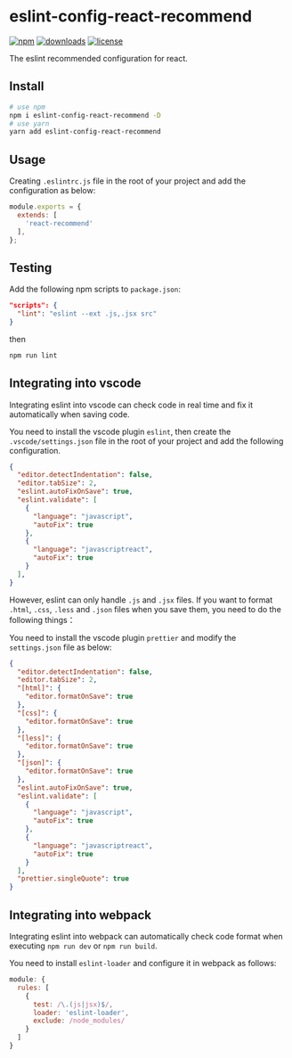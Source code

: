 # eslint-config-react-recommend

[![npm][npm]][npm-url] 
[![downloads][downloads]][downloads-url]
[![license][license]][license-url]

The eslint recommended configuration for react.

[npm]: https://img.shields.io/npm/v/eslint-config-react-recommend.svg
[npm-url]: https://www.npmjs.com/package/eslint-config-react-recommend
[downloads]: https://img.shields.io/npm/dm/eslint-config-react-recommend.svg
[downloads-url]: https://npmcharts.com/compare/eslint-config-react-recommend?minimal=true
[license]: https://img.shields.io/npm/l/eslint-config-react-recommend.svg
[license-url]:https://github.com/git-onepixel/eslint-config-react-recommend/blob/master/LICENSE

## Install

```bash
# use npm
npm i eslint-config-react-recommend -D
# use yarn
yarn add eslint-config-react-recommend
```

## Usage

Creating `.eslintrc.js` file in the root of your project and add the configuration as below: 

```javascript
module.exports = {
  extends: [
    'react-recommend'
  ],
};
```

## Testing
Add the following npm scripts to `package.json`:

```json
"scripts": {
  "lint": "eslint --ext .js,.jsx src"
}
```

then

```bash
npm run lint
```

## Integrating into vscode

Integrating eslint into vscode can check code in real time and fix it automatically when saving code.

You need to install the vscode plugin `eslint`, then create the `.vscode/settings.json` file in the root of your project and add the following configuration.

```json
{
  "editor.detectIndentation": false,
  "editor.tabSize": 2,
  "eslint.autoFixOnSave": true,
  "eslint.validate": [
    {
      "language": "javascript",
      "autoFix": true
    },
    {
      "language": "javascriptreact",
      "autoFix": true
    }
  ],
}

```
However, eslint can only handle `.js` and `.jsx` files. If you want to format `.html`, `.css`, `.less` and `.json` files when you save them, you need to do the following things：

You need to install the vscode plugin `prettier` and modify the `settings.json` file as below:

```json
{
  "editor.detectIndentation": false,
  "editor.tabSize": 2,
  "[html]": {
    "editor.formatOnSave": true
  },
  "[css]": {
    "editor.formatOnSave": true
  },
  "[less]": {
    "editor.formatOnSave": true
  },
  "[json]": {
    "editor.formatOnSave": true
  },
  "eslint.autoFixOnSave": true,
  "eslint.validate": [
    {
      "language": "javascript",
      "autoFix": true
    },
    {
      "language": "javascriptreact",
      "autoFix": true
    }
  ],
  "prettier.singleQuote": true
}
```

## Integrating into webpack

Integrating eslint into webpack can automatically check code format when executing `npm run dev` or `npm run build`.

You need to install `eslint-loader` and configure it in webpack as follows:

```javascript
module: {
  rules: [
    {
      test: /\.(js|jsx)$/,
      loader: 'eslint-loader',
      exclude: /node_modules/
    }
  ]
}

```

